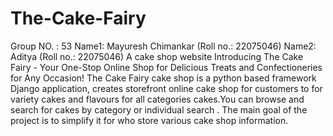 # The-Cake-Fairy
Group NO. : 53
Name1: Mayuresh Chimankar (Roll no.: 22075046)
Name2: Aditya (Roll no.: 22075046)
A cake shop website
Introducing The Cake Fairy - Your One-Stop Online Shop for Delicious Treats and Confectioneries for Any Occasion!
The Cake Fairy cake shop is a python based framework Django application, creates storefront online cake shop for customers to for variety cakes and flavours for all categories cakes.You can browse and search for cakes by category or individual search . The main goal of the project is to simplify it for who store various cake shop information.
